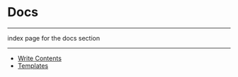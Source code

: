 Docs
====

---  

index page for the docs section

---

- [Write Contents](./docs.write-contents.md)
- [Templates](./docs.templates.md)
